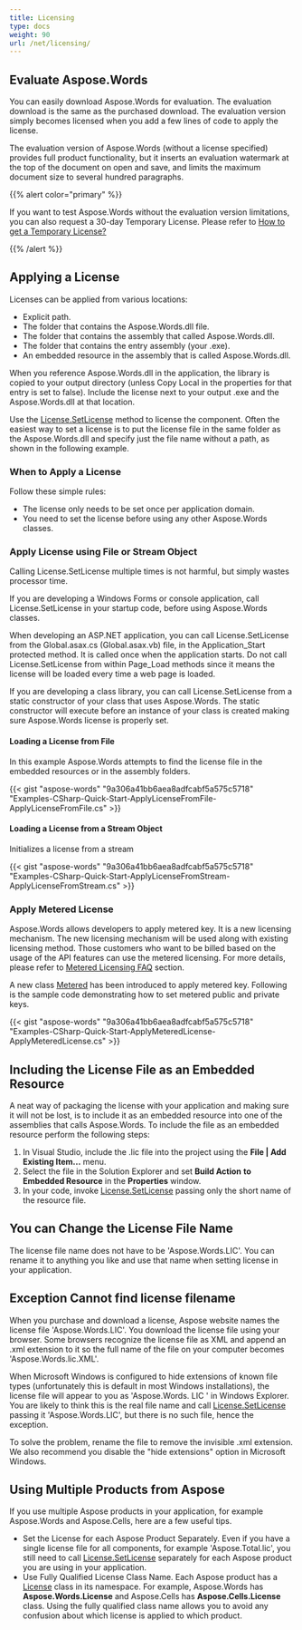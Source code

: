 ```yaml
---
title: Licensing
type: docs
weight: 90
url: /net/licensing/
---
```


## **Evaluate Aspose.Words**

You can easily download Aspose.Words for evaluation. The evaluation download is the same as the purchased download. The evaluation version simply becomes licensed when you add a few lines of code to apply the license.

The evaluation version of Aspose.Words (without a license specified) provides full product functionality, but it inserts an evaluation watermark at the top of the document on open and save, and limits the maximum document size to several hundred paragraphs.

{{% alert color="primary" %}} 

If you want to test Aspose.Words without the evaluation version limitations, you can also request a 30-day Temporary License. Please refer to [How to get a Temporary License?](https://purchase.aspose.com/temporary-license)

{{% /alert %}} 

## **Applying a License**

Licenses can be applied from various locations:

- Explicit path.
- The folder that contains the Aspose.Words.dll file.
- The folder that contains the assembly that called Aspose.Words.dll.
- The folder that contains the entry assembly (your .exe).
- An embedded resource in the assembly that is called Aspose.Words.dll.

When you reference Aspose.Words.dll in the application, the library is copied to your output directory (unless Copy Local in the properties for that entry is set to false). Include the license next to your output .exe and the Aspose.Words.dll at that location.

Use the [License.SetLicense](https://apireference.aspose.com/net/words/aspose.words/license/methods/setlicense/index) method to license the component. Often the easiest way to set a license is to put the license file in the same folder as the Aspose.Words.dll and specify just the file name without a path, as shown in the following example.

### **When to Apply a License**

Follow these simple rules:

- The license only needs to be set once per application domain.
- You need to set the license before using any other Aspose.Words classes.

### **Apply License using File or Stream Object**

Calling License.SetLicense multiple times is not harmful, but simply wastes processor time.

If you are developing a Windows Forms or console application, call License.SetLicense in your startup code, before using Aspose.Words classes.

When developing an ASP.NET application, you can call License.SetLicense from the Global.asax.cs (Global.asax.vb) file, in the Application_Start protected method. It is called once when the application starts. Do not call License.SetLicense from within Page_Load methods since it means the license will be loaded every time a web page is loaded.

If you are developing a class library, you can call License.SetLicense from a static constructor of your class that uses Aspose.Words. The static constructor will execute before an instance of your class is created making sure Aspose.Words license is properly set.

#### **Loading a License from File**

In this example Aspose.Words attempts to find the license file in the embedded resources or in the assembly folders.

{{< gist "aspose-words" "9a306a41bb6aea8adfcabf5a575c5718" "Examples-CSharp-Quick-Start-ApplyLicenseFromFile-ApplyLicenseFromFile.cs" >}}


#### **Loading a License from a Stream Object**

Initializes a license from a stream

{{< gist "aspose-words" "9a306a41bb6aea8adfcabf5a575c5718" "Examples-CSharp-Quick-Start-ApplyLicenseFromStream-ApplyLicenseFromStream.cs" >}}

### **Apply Metered License**

Aspose.Words allows developers to apply metered key. It is a new licensing mechanism. The new licensing mechanism will be used along with existing licensing method. Those customers who want to be billed based on the usage of the API features can use the metered licensing. For more details, please refer to [Metered Licensing FAQ](https://purchase.aspose.com/faqs/licensing/metered) section.

A new class [Metered](https://apireference.aspose.com/net/words/aspose.words/metered) has been introduced to apply metered key. Following is the sample code demonstrating how to set metered public and private keys.

{{< gist "aspose-words" "9a306a41bb6aea8adfcabf5a575c5718" "Examples-CSharp-Quick-Start-ApplyMeteredLicense-ApplyMeteredLicense.cs" >}}

## **Including the License File as an Embedded Resource**

A neat way of packaging the license with your application and making sure it will not be lost, is to include it as an embedded resource into one of the assemblies that calls Aspose.Words. To include the file as an embedded resource perform the following steps:

1. In Visual Studio, include the .lic file into the project using the **File | Add Existing Item...** menu.
1. Select the file in the Solution Explorer and set **Build Action** **to Embedded Resource** in the **Properties** window.
1. In your code, invoke [License.SetLicense](https://apireference.aspose.com/net/words/aspose.words/license/methods/setlicense/index) passing only the short name of the resource file.

## **You can Change the License File Name**

The license file name does not have to be 'Aspose.Words.LIC'. You can rename it to anything you like and use that name when setting license in your application.

## **Exception Cannot find license filename**

When you purchase and download a license, Aspose website names the license file 'Aspose.Words.LIC'. You download the license file using your browser. Some browsers recognize the license file as XML and append an .xml extension to it so the full name of the file on your computer becomes 'Aspose.Words.lic.XML'.

When Microsoft Windows is configured to hide extensions of known file types (unfortunately this is default in most Windows installations), the license file will appear to you as 'Aspose.Words. LIC ' in Windows Explorer. You are likely to think this is the real file name and call [License.SetLicense](https://apireference.aspose.com/net/words/aspose.words/license/methods/setlicense/index) passing it 'Aspose.Words.LIC', but there is no such file, hence the exception.

To solve the problem, rename the file to remove the invisible .xml extension. We also recommend you disable the "hide extensions" option in Microsoft Windows.

## **Using Multiple Products from Aspose**

If you use multiple Aspose products in your application, for example Aspose.Words and Aspose.Cells, here are a few useful tips.

- Set the License for each Aspose Product Separately. Even if you have a single license file for all components, for example 'Aspose.Total.lic', you still need to call [License.SetLicense](https://apireference.aspose.com/net/words/aspose.words/license/methods/setlicense/index) separately for each Aspose product you are using in your application.
- Use Fully Qualified License Class Name. Each Aspose product has a [License](https://apireference.aspose.com/net/words/aspose.words/license) class in its namespace. For example, Aspose.Words has **Aspose.Words.License** and Aspose.Cells has **Aspose.Cells.License** class. Using the fully qualified class name allows you to avoid any confusion about which license is applied to which product.

